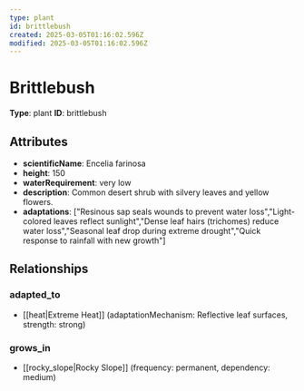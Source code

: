 ```yaml
---
type: plant
id: brittlebush
created: 2025-03-05T01:16:02.596Z
modified: 2025-03-05T01:16:02.596Z
---
```


# Brittlebush

**Type**: plant
**ID**: brittlebush

## Attributes

- **scientificName**: Encelia farinosa
- **height**: 150
- **waterRequirement**: very low
- **description**: Common desert shrub with silvery leaves and yellow flowers.
- **adaptations**: ["Resinous sap seals wounds to prevent water loss","Light-colored leaves reflect sunlight","Dense leaf hairs (trichomes) reduce water loss","Seasonal leaf drop during extreme drought","Quick response to rainfall with new growth"]

## Relationships

### adapted_to

- [[heat|Extreme Heat]] (adaptationMechanism: Reflective leaf surfaces, strength: strong)

### grows_in

- [[rocky_slope|Rocky Slope]] (frequency: permanent, dependency: medium)

